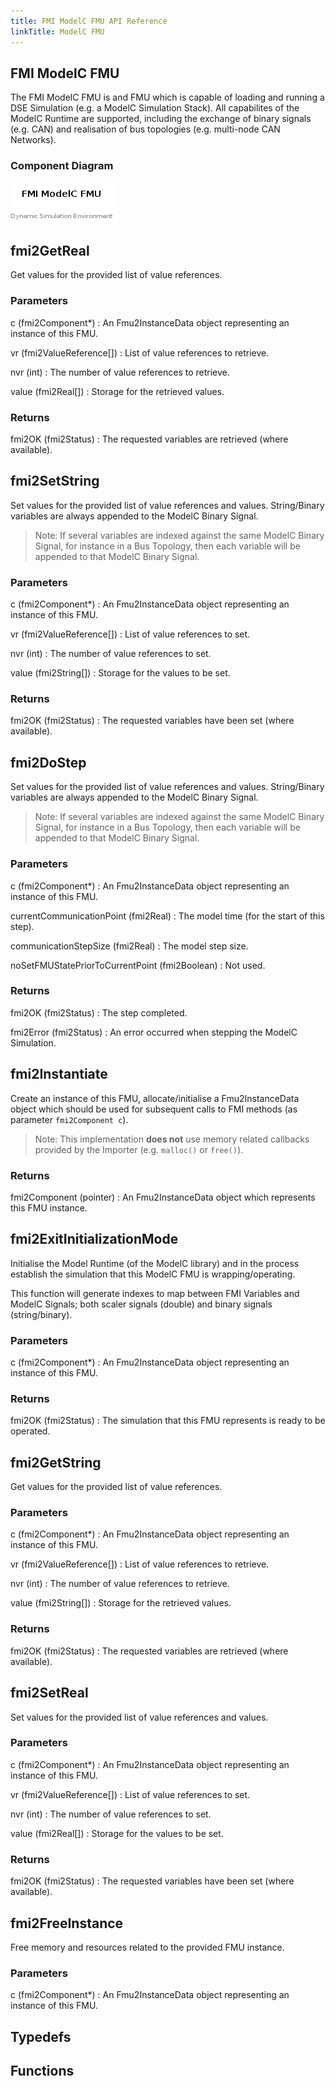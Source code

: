 ```yaml
---
title: FMI ModelC FMU API Reference
linkTitle: ModelC FMU
---
```

## FMI ModelC FMU


The FMI ModelC FMU is and FMU which is capable of loading and running a
DSE Simulation (e.g. a ModelC Simulation Stack). All capabilites of the ModelC
Runtime are supported, including the exchange of binary signals (e.g. CAN) and
realisation of bus topologies (e.g. multi-node CAN Networks).


### Component Diagram

<div hidden>

```
@startuml fmimodelc-component

title FMI ModelC FMU

center footer Dynamic Simulation Environment

@enduml
```

</div>

![](fmimodelc-component.png)




## fmi2GetReal


Get values for the provided list of value references.

### Parameters

c (fmi2Component*)
: An Fmu2InstanceData object representing an instance of this FMU.

vr (fmi2ValueReference[])
: List of value references to retrieve.

nvr (int)
: The number of value references to retrieve.

value (fmi2Real[])
: Storage for the retrieved values.

### Returns

fmi2OK (fmi2Status)
: The requested variables are retrieved (where available).



## fmi2SetString


Set values for the provided list of value references and values. String/Binary
variables are always appended to the ModelC Binary Signal.

> Note: If several variables are indexed against the same ModelC Binary Signal,
  for instance in a Bus Topology, then each variable will be appended to that
  ModelC Binary Signal.

### Parameters

c (fmi2Component*)
: An Fmu2InstanceData object representing an instance of this FMU.

vr (fmi2ValueReference[])
: List of value references to set.

nvr (int)
: The number of value references to set.

value (fmi2String[])
: Storage for the values to be set.

### Returns

fmi2OK (fmi2Status)
: The requested variables have been set (where available).



## fmi2DoStep


Set values for the provided list of value references and values. String/Binary
variables are always appended to the ModelC Binary Signal.

> Note: If several variables are indexed against the same ModelC Binary Signal,
  for instance in a Bus Topology, then each variable will be appended to that
  ModelC Binary Signal.

### Parameters

c (fmi2Component*)
: An Fmu2InstanceData object representing an instance of this FMU.

currentCommunicationPoint (fmi2Real)
: The model time (for the start of this step).

communicationStepSize (fmi2Real)
: The model step size.

noSetFMUStatePriorToCurrentPoint (fmi2Boolean)
: Not used.

### Returns

fmi2OK (fmi2Status)
: The step completed.

fmi2Error (fmi2Status)
: An error occurred when stepping the ModelC Simulation.



## fmi2Instantiate


Create an instance of this FMU, allocate/initialise a Fmu2InstanceData
object which should be used for subsequent calls to FMI methods (as parameter
`fmi2Component c`).

> Note: This implementation __does not__ use memory related callbacks provided
  by the Importer (e.g. `malloc()` or `free()`).

### Returns

fmi2Component (pointer)
: An Fmu2InstanceData object which represents this FMU instance.



## fmi2ExitInitializationMode


Initialise the Model Runtime (of the ModelC library) and in the process
establish the simulation that this ModelC FMU is wrapping/operating.

This function will generate indexes to map between FMI Variables and ModelC
Signals; both scaler signals (double) and binary signals (string/binary).

### Parameters

c (fmi2Component*)
: An Fmu2InstanceData object representing an instance of this FMU.

### Returns

fmi2OK (fmi2Status)
: The simulation that this FMU represents is ready to be operated.



## fmi2GetString


Get values for the provided list of value references.

### Parameters

c (fmi2Component*)
: An Fmu2InstanceData object representing an instance of this FMU.

vr (fmi2ValueReference[])
: List of value references to retrieve.

nvr (int)
: The number of value references to retrieve.

value (fmi2String[])
: Storage for the retrieved values.

### Returns

fmi2OK (fmi2Status)
: The requested variables are retrieved (where available).



## fmi2SetReal


Set values for the provided list of value references and values.

### Parameters

c (fmi2Component*)
: An Fmu2InstanceData object representing an instance of this FMU.

vr (fmi2ValueReference[])
: List of value references to set.

nvr (int)
: The number of value references to set.

value (fmi2Real[])
: Storage for the values to be set.

### Returns

fmi2OK (fmi2Status)
: The requested variables have been set (where available).



## fmi2FreeInstance


Free memory and resources related to the provided FMU instance.

### Parameters

c (fmi2Component*)
: An Fmu2InstanceData object representing an instance of this FMU.



## Typedefs

## Functions

